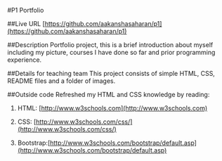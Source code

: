 #P1 Portfolio

##Live URL
[https://github.com/aakanshasaharan/p1](https://github.com/aakanshasaharan/p1)



##Description
Portfolio project, this is a brief introduction about myself including my picture, courses I have done so far and prior programming experience.



##Details for teaching team
This project consists of simple HTML, CSS, README files and a folder of images.



##Outside code
Refreshed my HTML and CSS knowledge by reading:

1. HTML: [http://www.w3schools.com](http://www.w3schools.com)

2. CSS:  [http://www.w3schools.com/css/](http://www.w3schools.com/css/)

3. Bootstrap:[http://www.w3schools.com/bootstrap/default.asp](http://www.w3schools.com/bootstrap/default.asp)



